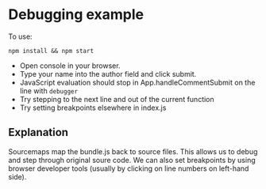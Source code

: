 # Debugging example

To use:
```
npm install && npm start
```

* Open console in your browser.
* Type your name into the author field and click submit.
* JavaScript evaluation should stop in App.handleCommentSubmit on the line with `debugger`
* Try stepping to the next line and out of the current function
* Try setting breakpoints elsewhere in index.js

## Explanation

Sourcemaps map the bundle.js back to source files. This allows us to debug and step through original soure code.
We can also set breakpoints by using browser developer tools (usually by clicking on line numbers on left-hand side).
